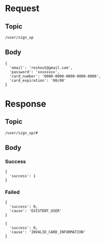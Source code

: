 # Request

## Topic

```
/user/sign_up
```

## Body
```
{
  'email': 'reshout@gmail.com',
  'password': 'xxxxxxxx',
  'card_number': '0000-0000-0000-0000-0000',
  'card_expiration': '00/00' 
}
```

# Response

## Topic

```
/user/sign_up/#
```

## Body

### Success

```
{
  'success': 1
}
```
### Failed

```
{
  'success': 0,
  'cause': 'EXISTENT_USER'
}
```

```
{
  'success': 0,
  'cause': 'INVALID_CARD_INFORMATION'
}
```